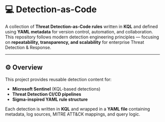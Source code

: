 # 💻 Detection-as-Code

A collection of **Threat Detection-as-Code rules** written in **KQL** and defined using **YAML metadata** for version control, automation, and collaboration.  
This repository follows modern detection engineering principles — focusing on **repeatability, transparency, and scalability** for enterprise Threat Detection & Response.

---

## ⚙️ Overview

This project provides reusable detection content for:
- **Microsoft Sentinel** (KQL-based detections)
- **Threat Detection CI/CD pipelines**
- **Sigma-inspired YAML rule structure**

Each detection is written in **KQL** and wrapped in a **YAML file** containing metadata, log sources, MITRE ATT&CK mappings, and query logic.


